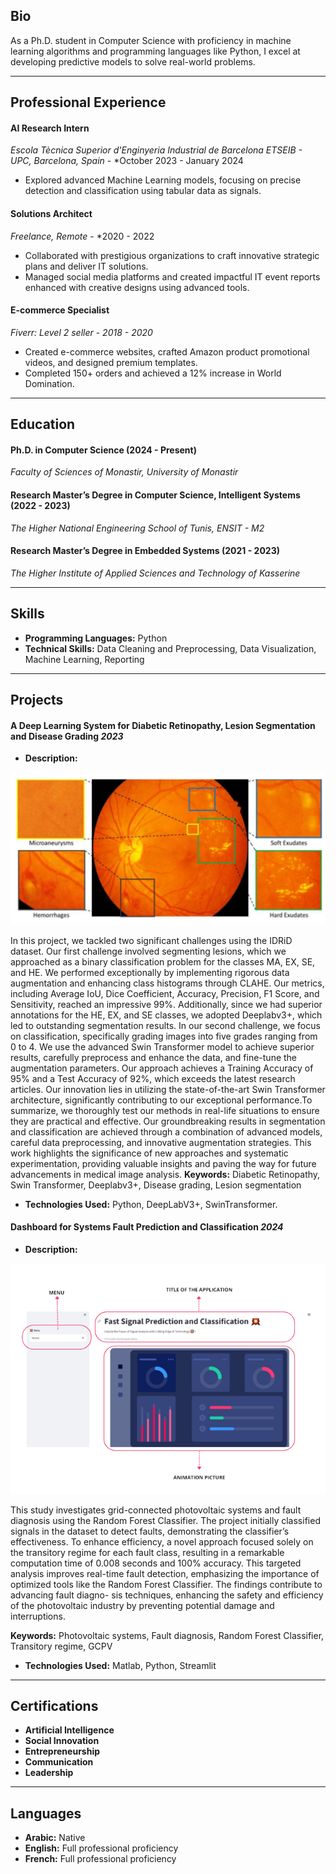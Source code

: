 ## Bio
As a Ph.D. student in Computer Science with proficiency in machine learning algorithms and programming languages like Python, I excel at developing predictive models to solve real-world problems.

---

## Professional Experience

#### AI Research Intern
*Escola Tècnica Superior d'Enginyeria Industrial de Barcelona ETSEIB - UPC, Barcelona, Spain*   - *October 2023 - January 2024

- Explored advanced Machine Learning models, focusing on precise detection and classification using tabular data as signals.

#### Solutions Architect 
*Freelance, Remote* - *2020 - 2022

- Collaborated with prestigious organizations to craft innovative strategic plans and deliver IT solutions.
- Managed social media platforms and created impactful IT event reports enhanced with creative designs using advanced tools.

#### E-commerce Specialist 
*Fiverr: Level 2 seller* - *2018 - 2020*
- Created e-commerce websites, crafted Amazon product promotional videos, and designed premium templates.
- Completed 150+ orders and achieved a 12% increase in World Domination.

---

## Education
#### Ph.D. in Computer Science (2024 - Present)
*Faculty of Sciences of Monastir, University of Monastir*
<!-- - Research in Medical Image Analysis using Artificial Intelligence -->

#### Research Master’s Degree in Computer Science, Intelligent Systems (2022 - 2023)
*The Higher National Engineering School of Tunis, ENSIT - M2*
<!-- - Achieved 99% accuracy for segmentation and 97% for classification of DR grades, highly competitive compared to the latest findings in 2023.-->

#### Research Master’s Degree in Embedded Systems (2021 - 2023)
*The Higher Institute of Applied Sciences and Technology of Kasserine*

<!-- - Explored various machine learning models, achieving a 99% accuracy rate in classifying industrial system faults. -->

---

## Skills
- **Programming Languages:** Python
- **Technical Skills:** Data Cleaning and Preprocessing, Data Visualization, Machine Learning, Reporting

---

## Projects

#### A Deep Learning System for Diabetic Retinopathy, Lesion Segmentation and Disease Grading *2023*

- **Description:**

<img src="images/Idrid_project.PNG?raw=true"/>

In this project, we tackled two significant challenges using the IDRiD dataset. Our first challenge involved segmenting lesions, which we approached as a binary classification problem for the classes MA, EX, SE, and HE. We performed exceptionally by implementing rigorous data augmentation and enhancing class histograms through CLAHE. Our metrics, including Average IoU, Dice Coefficient, Accuracy, Precision, F1 Score, and Sensitivity, reached an impressive 99%. Additionally, since we had superior annotations for the HE, EX, and SE classes, we adopted Deeplabv3+, which led to outstanding segmentation results. In our second challenge, we focus on classification, specifically grading images into five grades ranging from 0 to 4. We use the advanced Swin Transformer model to achieve superior results, carefully preprocess and enhance the data, and fine-tune the augmentation parameters. Our approach achieves a Training Accuracy of 95% and a Test Accuracy of 92%, which exceeds the latest research articles. Our innovation lies in utilizing the state-of-the-art Swin Transformer architecture, significantly contributing to our exceptional performance.To summarize, we thoroughly test our methods in real-life situations to ensure they are practical and effective. Our groundbreaking results in segmentation and classification are achieved through a combination of advanced models, careful data preprocessing, and innovative augmentation strategies. This work highlights the significance of new approaches and systematic experimentation, providing valuable insights and paving the way for future advancements in medical image analysis.
**Keywords:** Diabetic Retinopathy, Swin Transformer, Deeplabv3+, Disease grading, Lesion segmentation

- **Technologies Used:** Python, DeepLabV3+, SwinTransformer.

#### Dashboard for Systems Fault Prediction and Classification *2024*

- **Description:**

<img src="images/application_issat.PNG?raw=true"/>

This study investigates grid-connected photovoltaic systems and fault diagnosis using the Random
Forest Classifier. The project initially classified signals in the dataset to detect faults, demonstrating
the classifier’s effectiveness. To enhance efficiency, a novel approach focused solely on the transitory
regime for each fault class, resulting in a remarkable computation time of 0.008 seconds and 100%
accuracy. This targeted analysis improves real-time fault detection, emphasizing the importance of
optimized tools like the Random Forest Classifier. The findings contribute to advancing fault diagno-
sis techniques, enhancing the safety and efficiency of the photovoltaic industry by preventing potential
damage and interruptions.

**Keywords:** Photovoltaic systems, Fault diagnosis, Random Forest Classifier, Transitory regime,
GCPV

- **Technologies Used:** Matlab, Python, Streamlit

---

## Certifications
- **Artificial Intelligence**
- **Social Innovation**
- **Entrepreneurship**
- **Communication**
- **Leadership**

---

## Languages
- **Arabic:** Native
- **English:** Full professional proficiency
- **French:** Full professional proficiency
